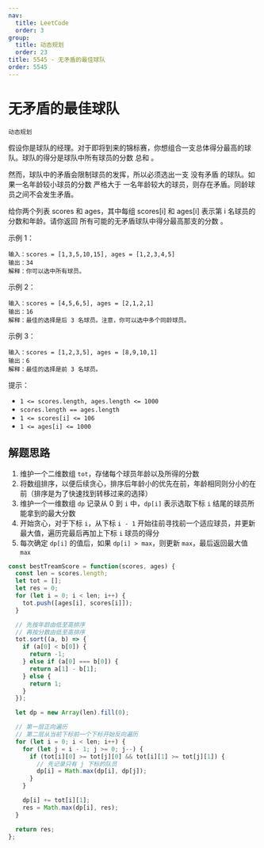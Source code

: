 ```yaml
---
nav:
  title: LeetCode
  order: 3
group:
  title: 动态规划
  order: 23
title: 5545 - 无矛盾的最佳球队
order: 5545
---
```


# 无矛盾的最佳球队

`动态规划`

假设你是球队的经理。对于即将到来的锦标赛，你想组合一支总体得分最高的球队。球队的得分是球队中所有球员的分数 总和 。

然而，球队中的矛盾会限制球员的发挥，所以必须选出一支 没有矛盾 的球队。如果一名年龄较小球员的分数 严格大于 一名年龄较大的球员，则存在矛盾。同龄球员之间不会发生矛盾。

给你两个列表 scores 和 ages，其中每组 scores[i] 和 ages[i] 表示第 i 名球员的分数和年龄。请你返回 所有可能的无矛盾球队中得分最高那支的分数 。

示例 1：

```plain
输入：scores = [1,3,5,10,15], ages = [1,2,3,4,5]
输出：34
解释：你可以选中所有球员。
```

示例 2：

```plain
输入：scores = [4,5,6,5], ages = [2,1,2,1]
输出：16
解释：最佳的选择是后 3 名球员。注意，你可以选中多个同龄球员。
```

示例 3：

```plain
输入：scores = [1,2,3,5], ages = [8,9,10,1]
输出：6
解释：最佳的选择是前 3 名球员。
```

提示：

- `1 <= scores.length, ages.length <= 1000`
- `scores.length == ages.length`
- `1 <= scores[i] <= 106`
- `1 <= ages[i] <= 1000`

## 解题思路

1. 维护一个二维数组 `tot`，存储每个球员年龄以及所得的分数
2. 将数组排序，以便后续贪心，排序后年龄小的优先在前，年龄相同则分小的在前（排序是为了快速找到转移过来的选择）
3. 维护一个一维数组 `dp` 记录从 0 到 `i` 中，`dp[i]` 表示选取下标 `i` 结尾的球员所能拿到的最大分数
4. 开始贪心，对于下标 `i`，从下标 `i - 1` 开始往前寻找前一个适应球员，并更新最大值，遍历完最后再加上下标 `i` 球员的得分
5. 每次确定 `dp[i]` 的值后，如果 `dp[i] > max`，则更新 `max`，最后返回最大值 `max`

```js
const bestTreamScore = function(scores, ages) {
  const len = scores.length;
  let tot = [];
  let res = 0;
  for (let i = 0; i < len; i++) {
    tot.push([ages[i], scores[i]]);
  }

  // 先按年龄由低至高排序
  // 再按分数由低至高排序
  tot.sort((a, b) => {
    if (a[0] < b[0]) {
      return -1;
    } else if (a[0] === b[0]) {
      return a[1] - b[1];
    } else {
      return 1;
    }
  });

  let dp = new Array(len).fill(0);

  // 第一层正向遍历
  // 第二层从当前下标前一个下标开始反向遍历
  for (let i = 0; i < len; i++) {
    for (let j = i - 1; j >= 0; j--) {
      if (tot[i][0] >= tot[j][0] && tot[i][1] >= tot[j][1]) {
        // 先记录只有 j 下标的队员
        dp[i] = Math.max(dp[i], dp[j]);
      }
    }

    dp[i] += tot[i][1];
    res = Math.max(dp[i], res);
  }

  return res;
};
```
